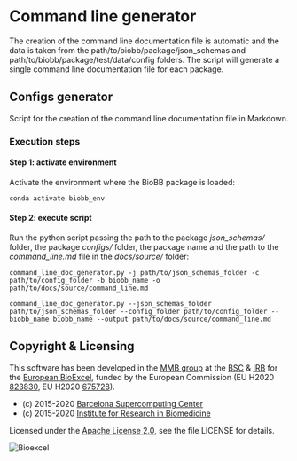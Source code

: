 # Command line generator

The creation of the command line documentation file is automatic and the data is taken from the path/to/biobb/package/json_schemas and path/to/biobb/package/test/data/config folders. The script will generate a single command line documentation file for each package.

## Configs generator

Script for the creation of the command line documentation file in Markdown.

### Execution steps

#### Step 1: activate environment

Activate the environment where the BioBB package is loaded:

```Shell
conda activate biobb_env
```

#### Step 2: execute script

Run the python script passing the path to the package *json_schemas/* folder, the package *configs/* folder, the package name and the path to the *command_line.md* file in the *docs/source/* folder:

```Shell
command_line_doc_generator.py -j path/to/json_schemas_folder -c path/to/config_folder -b biobb_name -o path/to/docs/source/command_line.md
```

```Shell
command_line_doc_generator.py --json_schemas_folder path/to/json_schemas_folder --config_folder path/to/config_folder --biobb_name biobb_name --output path/to/docs/source/command_line.md
```

## Copyright & Licensing
This software has been developed in the [MMB group](http://mmb.irbbarcelona.org) at the [BSC](http://www.bsc.es/) & [IRB](https://www.irbbarcelona.org/) for the [European BioExcel](http://bioexcel.eu/), funded by the European Commission (EU H2020 [823830](http://cordis.europa.eu/projects/823830), EU H2020 [675728](http://cordis.europa.eu/projects/675728)).

* (c) 2015-2020 [Barcelona Supercomputing Center](https://www.bsc.es/)
* (c) 2015-2020 [Institute for Research in Biomedicine](https://www.irbbarcelona.org/)

Licensed under the
[Apache License 2.0](https://www.apache.org/licenses/LICENSE-2.0), see the file LICENSE for details.

![](https://bioexcel.eu/wp-content/uploads/2019/04/Bioexcell_logo_1080px_transp.png "Bioexcel")

